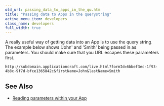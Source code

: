 ```yaml
---
old_url: passing_data_to_apps_in_the_qu.htm
title: "Passing data to Apps in the querystring"
active_menu_item: developers
class_name: developers
full_width: true
---
```



A really useful way of getting data into an App is to use the query string. The example below shows 'John' and 'Smith' being passed in as parameters. You should make sure that you URL escapes these parameters first.

     
    http://subdomain.applicationcraft.com/live.html?formId=6bbef3ec-1f93-4b8c-9f7d-bfce1365842c&firstName=John&lastName=Smith
     
     
   

## See Also

 - [Reading parameters within your App](/developers/documentation/product-guide/the-console/console-tabs/more/account-variables/user-parameters/accessing-user-parameters-from)

